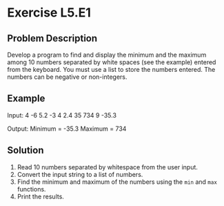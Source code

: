 # Exercise L5.E1

## Problem Description

Develop a program to find and display the minimum and the maximum among 10 numbers separated by white spaces (see the example) entered from the keyboard. You must use a list to store the numbers entered. The numbers can be negative or non-integers.

## Example

Input:
4 -6 5.2 -3 4 2.4 35 734 9 -35.3

Output:
Minimum = -35.3
Maximum = 734


## Solution

1. Read 10 numbers separated by whitespace from the user input.
2. Convert the input string to a list of numbers.
3. Find the minimum and maximum of the numbers using the `min` and `max` functions.
4. Print the results.

